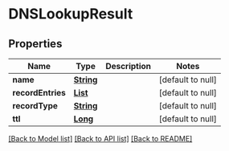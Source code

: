 # DNSLookupResult
## Properties

Name | Type | Description | Notes
------------ | ------------- | ------------- | -------------
**name** | [**String**](string.md) |  | [default to null]
**recordEntries** | [**List**](string.md) |  | [default to null]
**recordType** | [**String**](string.md) |  | [default to null]
**ttl** | [**Long**](long.md) |  | [default to null]

[[Back to Model list]](../README.md#documentation-for-models) [[Back to API list]](../README.md#documentation-for-api-endpoints) [[Back to README]](../README.md)

